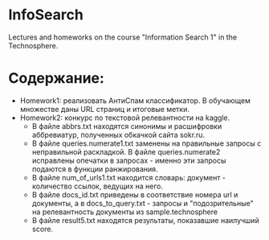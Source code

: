 # InfoSearch
 Lectures and homeworks on the course "Information Search 1" in the Technosphere.
# Содержание:
- Homework1: реализовать АнтиСпам классификатор. В обучающем множестве даны  URL страниц и итоговые метки.
- Homework2: конкурс по текстовой релевантности на kaggle.
  - В файле abbrs.txt находятся синонимы и расшифровки аббревиатур, полученных обкачкой сайта sokr.ru.
  - В файле queries.numerate1.txt заменены на правильные запросы с неправильной раскладкой. В файле queries.numerate2 исправлены опечатки в запросах - именно эти запросы подаются в функции ранжирования.
  - В файле num_of_urls1.txt находится словарь: документ - количество ссылок, ведущих на него.
  - В файле docs_id.txt приведены в соответствие номера url и документы, а в docs_to_query.txt - запросы и "подозрительные" на релевантность документы из sample.technosphere
  - В файле result5.txt находятся результаты, показавшие наилучший score.